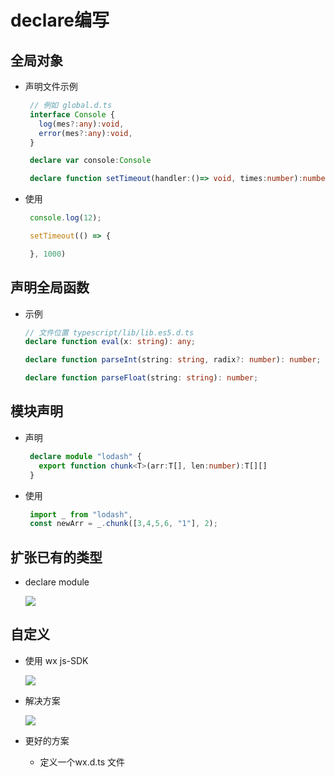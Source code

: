 # declare编写

## 全局对象

+ 声明文件示例

   ```ts
    // 例如 global.d.ts
    interface Console {
      log(mes?:any):void,
      error(mes?:any):void,
    }

    declare var console:Console

    declare function setTimeout(handler:()=> void, times:number):number
    ```

+ 使用

   ```ts
    console.log(12);

    setTimeout(() => {

    }, 1000)
    ```

## 声明全局函数

+ 示例

    ```ts
    // 文件位置 typescript/lib/lib.es5.d.ts
    declare function eval(x: string): any;

    declare function parseInt(string: string, radix?: number): number;

    declare function parseFloat(string: string): number;
    ```

## 模块声明

+ 声明

   ```ts
    declare module "lodash" {
      export function chunk<T>(arr:T[], len:number):T[][]
    }
    ```

+ 使用

   ```ts
    import _ from "lodash",
    const newArr = _.chunk([3,4,5,6, "1"], 2);
    ```

## 扩张已有的类型

+ declare module

    ![](image/image_OXYsSu37ER.png)

## 自定义

+ 使用 wx js-SDK

    ![](image/image_s1Gt_eb4ZV.png)

+ 解决方案

    ![](image/image_FHrHlC2imW.png)

+ 更好的方案

  - 定义一个wx.d.ts 文件
